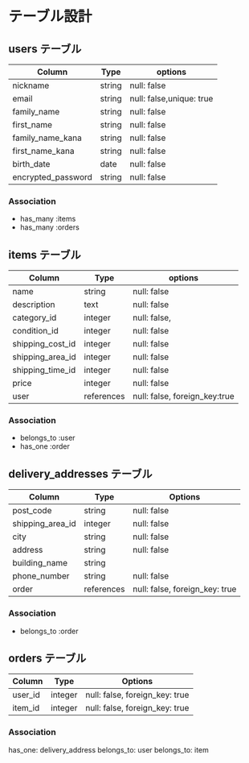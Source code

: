 # テーブル設計

## users テーブル

|  Column             |  Type   |  options                  |
|  ---------------    |  ------ |  -----------              |
|  nickname           |  string |  null: false              |
|  email              |  string |  null: false,unique: true |
|  family_name        |  string |  null: false              |
|  first_name         |  string |  null: false              |
|  family_name_kana   |  string |  null: false              |
|  first_name_kana    |  string |  null: false              |
|  birth_date         |  date   |  null: false              |
|  encrypted_password |  string |  null: false              |
### Association

- has_many :items
- has_many :orders


## items テーブル

|  Column           |  Type      |  options                       |
|  ---------------- |  --------- |  -----------                   |
|  name             |  string    |  null: false                   |
|  description      |  text      |  null: false                   |
|  category_id      |  integer   |  null: false,                  |
|  condition_id     |  integer   |  null: false                   |
|  shipping_cost_id |  integer   |  null: false                   |
|  shipping_area_id |  integer   |  null: false                   |
|  shipping_time_id |  integer   |  null: false                   |
|  price            |  integer   |  null: false                   |
|  user             |  references|  null: false, foreign_key:true |
### Association

- belongs_to :user
- has_one :order

## delivery_addresses テーブル

| Column          | Type       | Options                        |
| -------------   | ---------- | ------------------------------ |
| post_code       | string     | null: false                    |
| shipping_area_id| integer    | null: false                    |
| city            | string     | null: false                    |
| address         | string     | null: false                    |
| building_name   | string     |                                |
| phone_number    | string     | null: false                    |
| order           | references | null: false, foreign_key: true |

### Association

- belongs_to :order

## orders テーブル

| Column          | Type       | Options                        |
| -------------   | ---------- | ------------------------------ |
| user_id         | integer    | null: false, foreign_key: true |
| item_id         | integer    | null: false, foreign_key: true |

### Association

has_one: delivery_address
belongs_to: user
belongs_to: item